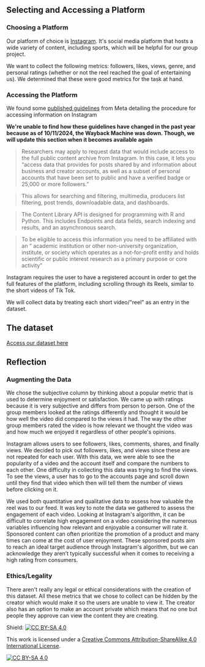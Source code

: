 ## Selecting and Accessing a Platform

### Choosing a Platform

Our platform of choice is [Instagram](https://www.instagram.com/). It's social media platform that hosts a wide variety of content, including sports, which will be helpful for our group project.

We want to collect the following metrics: followers, likes, views, genre, and personal ratings (whether or not the reel reached the goal of entertaining us). We determined that these were good metrics for the task at hand.

### Accessing the Platform

We found some [published guidelines](https://transparency.meta.com/researchtools/meta-content-library) from Meta detailing the procedure for accessing information on Instagram

**We're unable to find how these guidelines have changed in the past year because as of 10/11/2024, the Wayback Machine was down. Though, we will update this section when it becomes available again**

> Researchers may apply to request data that would include access to the full public content archive from Instagram. In this case, it lets you “access data that provides for posts shared by and information about business and creator accounts, as well as a subset of personal accounts that have been set to public and have a verified badge or 25,000 or more followers.” 

> This allows for searching and filtering, multimedia, producers list filtering, post trends, downloadable data, and dashboards.

> The Content Library API is designed for programming with R and Python. This includes Endpoints and data fields, search indexing and results, and an asynchronous search. 

> To be eligible to access this information you need to be affiliated with an “ academic institution or other non-university organization, institute, or society which operates as a not-for-profit entity and holds scientific or public interest research as a primary purpose or core activity”

Instagram requires the user to have a registered account in order to get the full features of the platform, including scrolling through its Reels, similar to the short videos of Tik Tok.

We will collect data by treating each short video/"reel" as an entry in the dataset.

## The dataset

[Access our dataset here](data.py)

## Reflection 

### Augmenting the Data

We chose the subjective column by thinking about a popular metric that is used to determine enjoyment or satisfaction. We came up with ratings because it is very subjective and differs from person to person. One of the group members looked at the ratings differently and thought it would be how well the video did compared to the views it had. The way the other group members rated the video is how relevant we thought the video was and how much we enjoyed it regardless of other people's opinions. 

Instagram allows users to see followers, likes, comments, shares, and finally views. We decided to pick out followers, likes, and views since these are not repeated for each user. With this data, we were able to see the popularity of a video and the account itself and compare the numbers to each other. One difficulty in collecting this data was trying to find the views. To see the views, a user has to go to the accounts page and scroll down until they find that video which then will tell them the number of views before clicking on it. 

We used both quantitative and qualitative data to assess how valuable the reel was to our feed. It was key to note the data we gathered to assess the engagement of each video. Looking at Instagram's algorithm, it can be difficult to correlate high engagement on a video considering the numerous variables influencing how relevant and enjoyable a consumer will rate it. Sponsored content can often prioritize the promotion of a product and many times can come at the cost of user enjoyment. These sponsored posts aim to reach an ideal target audience through Instagram's algorithm, but we can acknowledge they aren’t typically successful when it comes to receiving a high rating from consumers.

### Ethics/Legality

There aren't really any legal or ethical considerations with the creation of this dataset. All these metrics that we chose to collect can be hidden by the creator which would make it so the users are unable to view it. The creator also has an option to make an account private which means that no one but people they approve can view the content they are creating. 


Shield: [![CC BY-SA 4.0][cc-by-sa-shield]][cc-by-sa]

This work is licensed under a
[Creative Commons Attribution-ShareAlike 4.0 International License][cc-by-sa].

[![CC BY-SA 4.0][cc-by-sa-image]][cc-by-sa]

[cc-by-sa]: http://creativecommons.org/licenses/by-sa/4.0/
[cc-by-sa-image]: https://licensebuttons.net/l/by-sa/4.0/88x31.png
[cc-by-sa-shield]: https://img.shields.io/badge/License-CC%20BY--SA%204.0-lightgrey.svg
